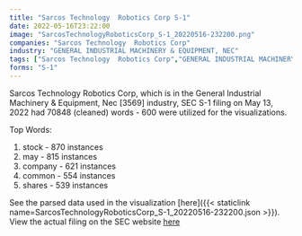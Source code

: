 ```yaml
---
title: "Sarcos Technology  Robotics Corp S-1"
date: 2022-05-16T23:22:00
image: "SarcosTechnologyRoboticsCorp_S-1_20220516-232200.png"
companies: "Sarcos Technology  Robotics Corp"
industry: "GENERAL INDUSTRIAL MACHINERY & EQUIPMENT, NEC"
tags: ["Sarcos Technology  Robotics Corp","GENERAL INDUSTRIAL MACHINERY & EQUIPMENT, NEC","05-13-2022","S-1"]
forms: "S-1"
---
```

Sarcos Technology  Robotics Corp, which is in the General Industrial Machinery & Equipment, Nec [3569] industry, SEC S-1 filing on May 13, 2022 had 70848 (cleaned) words - 600 were utilized for the visualizations.

Top Words:
1. stock - 870 instances
2. may - 815 instances
3. company - 621 instances
4. common - 554 instances
5. shares - 539 instances


See the parsed data used in the visualization [here]({{< staticlink name=SarcosTechnologyRoboticsCorp_S-1_20220516-232200.json >}}).  
View the actual filing on the SEC website [here](https://www.sec.gov/Archives/edgar/data/1826681/0001564590-22-020145.txt)
